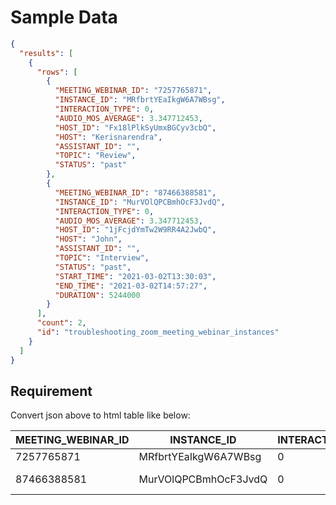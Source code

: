 # Sample Data
```json
{
  "results": [
    {
      "rows": [
        {
          "MEETING_WEBINAR_ID": "7257765871",
          "INSTANCE_ID": "MRfbrtYEaIkgW6A7WBsg",
          "INTERACTION_TYPE": 0,
          "AUDIO_MOS_AVERAGE": 3.347712453,
          "HOST_ID": "Fx18lPlkSyUmxBGCyv3cbQ",
          "HOST": "Kerisnarendra",
          "ASSISTANT_ID": "",
          "TOPIC": "Review",
          "STATUS": "past"
        },
        {
          "MEETING_WEBINAR_ID": "87466388581",
          "INSTANCE_ID": "MurVOlQPCBmhOcF3JvdQ",
          "INTERACTION_TYPE": 0,
          "AUDIO_MOS_AVERAGE": 3.347712453,
          "HOST_ID": "1jFcjdYmTw2W9RR4A2JwbQ",
          "HOST": "John",
          "ASSISTANT_ID": "",
          "TOPIC": "Interview",
          "STATUS": "past",
          "START_TIME": "2021-03-02T13:30:03",
          "END_TIME": "2021-03-02T14:57:27",
          "DURATION": 5244000
        }
      ],
      "count": 2,
      "id": "troubleshooting_zoom_meeting_webinar_instances"
    }
  ]
}
```

## Requirement
Convert json above to html table like below:

| MEETING_WEBINAR_ID | INSTANCE_ID            | INTERACTION_TYPE | AUDIO_MOS_AVERAGE | HOST_ID                | HOST          | ASSISTANT_ID | TOPIC     | STATUS | START_TIME          | END_TIME            | DURATION |
|--------------------|------------------------|------------------|-------------------|------------------------|---------------|--------------|-----------|--------|---------------------|---------------------|----------|
| 7257765871         | MRfbrtYEaIkgW6A7WBsg | 0                | 3.347712453       | Fx18lPlkSyUmxBGCyv3cbQ | Kerisnarendra |              | Review    | past   |                     |                     |          |
| 87466388581        | MurVOlQPCBmhOcF3JvdQ | 0                | 3.347712453       | 1jFcjdYmTw2W9RR4A2JwbQ | John          |              | Interview | past   | 2021-03-02T13:30:03 | 2021-03-02T14:57:27 | 5244000  |




